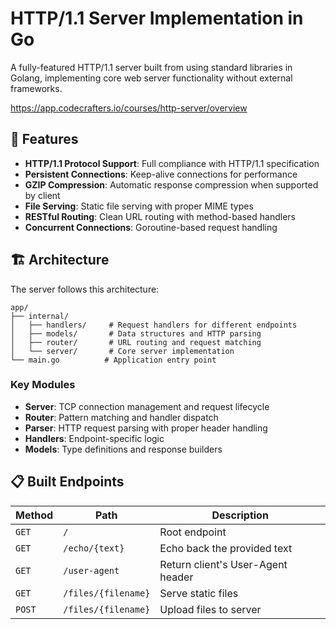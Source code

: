 # HTTP/1.1 Server Implementation in Go
A fully-featured HTTP/1.1 server built from using standard libraries in Golang, implementing core web server functionality without external frameworks.

https://app.codecrafters.io/courses/http-server/overview



## 🚀 Features

- **HTTP/1.1 Protocol Support**: Full compliance with HTTP/1.1 specification
- **Persistent Connections**: Keep-alive connections for performance
- **GZIP Compression**: Automatic response compression when supported by client
- **File Serving**: Static file serving with proper MIME types
- **RESTful Routing**: Clean URL routing with method-based handlers
- **Concurrent Connections**: Goroutine-based request handling

## 🏗️ Architecture

The server follows this architecture:

```
app/
├── internal/
│   ├── handlers/     # Request handlers for different endpoints
│   ├── models/       # Data structures and HTTP parsing
│   ├── router/       # URL routing and request matching
│   └── server/       # Core server implementation
└── main.go          # Application entry point
```

### Key Modules

- **Server**: TCP connection management and request lifecycle
- **Router**: Pattern matching and handler dispatch
- **Parser**: HTTP request parsing with proper header handling
- **Handlers**: Endpoint-specific logic
- **Models**: Type definitions and response builders

## 📋 Built Endpoints

| Method | Path | Description |
|--------|------|-------------|
| `GET` | `/` | Root endpoint |
| `GET` | `/echo/{text}` | Echo back the provided text |
| `GET` | `/user-agent` | Return client's User-Agent header |
| `GET` | `/files/{filename}` | Serve static files |
| `POST` | `/files/{filename}` | Upload files to server |

